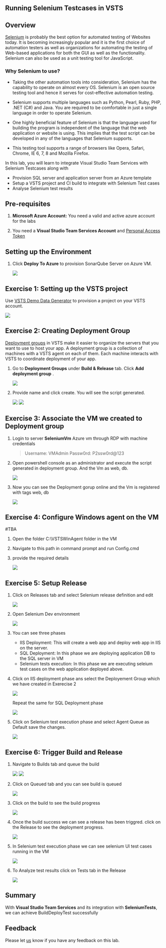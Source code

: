 ## Running Selenium Testcases in VSTS

## Overview
<a href="http://www.seleniumhq.org/">
Selenium</a> is probably the best option for automated testing of Websites today. It is becoming increasingly popular and it is the first choice of automation testers as well as organizations for automating the testing of Web-based applications for both the GUI as well as the functionality. Selenium can also be used as a unit testing tool for JavaScript.

### Why Selenium to use?
- Taking the other automation tools into consideration, Selenium has the capability to operate on almost every OS.
Selenium is an open source testing tool and hence it serves for cost-effective automation testing.

- Selenium supports multiple languages such as Python, Pearl, Ruby, PHP, .NET (C#) and Java. You are required to be comfortable in just a single language in order to operate Selenium.

- One highly beneficial feature of Selenium is that the language used for building the program is independent of the language that the web application or website is using. This implies that the test script can be developed in any of the languages that Selenium supports.

- This testing tool supports a range of browsers like Opera, Safari, Chrome, IE 6, 7, 8 and Mozilla Firefox.

In this lab, you will learn to integrate Visual Studio Team Services with Selenium Testcases along with

- Provision SQL server and application server from an Azure template
- Setup a VSTS project and CI build to integrate with Selenium Test cases
- Analyse Selenium test results

## Pre-requisites

1. **Microsoft Azure Account:** You need a valid and active azure account for the labs

2. You need a **Visual Studio Team Services Account** and <a href="https://docs.microsoft.com/en-us/vsts/accounts/use-personal-access-tokens-to-authenticate">Personal Access Token</a>

## Setting up the Environment

1. Click **Deploy To Azure** to provision SonarQube Server on Azure VM.

   <a href="https://portal.azure.com/#create/Microsoft.Template/uri/https%3A%2F%2Fraw.githubusercontent.com%2FMicrosoft%2FVSTS-DevOps-Labs%2Fsonarqube%2Fsonarqube%2Ftemplates%2Fazuredeploy.json"><img src="images/http://azuredeploy.net/deploybutton.png"></a>

## Exercise 1: Setting up the VSTS project

 Use <a href="http://bit.ly/2AWznna" target="_blank">VSTS Demo Data Generator</a> to provision a project on your VSTS account.

   <img src="images/images/VSTSDemogenerator.png">

## Exercise 2: Creating Deployment Group

[Deployment groups](https://docs.microsoft.com/en-us/vsts/build-release/concepts/definitions/release/deployment-groups/) in VSTS make it easier to organize the servers that you want to use to host your app. A deployment group is a collection of machines with a VSTS agent on each of them. Each machine interacts with VSTS to coordinate deployment of your app.

1. Go to **Deployment Groups** under **Build & Release** tab. Click **Add deployment group** .

   <img src="images/add_deploymentgroup.png">

2. Provide name and click create. You will see the script generated.

   <img src="images/create_deploymentgroup.png">

   <img src="images/create_deploymentgroup2.png">

## Exercise 3: Associate the VM we created to Deployment group

1. Login to server **SeleniumVm** Azure vm  through RDP with machine credentials

   >Username: VMAdmin   Passw0rd: P2ssw0rd@123

2. Open powershell console as an administrator  and execute the script generated in deployment group. And the Vm as web, db.

   <img src="images/configure_deploymentgroup.png">

3. Now you can see the Deployment gorup online
and the Vm is registered with tags web, db

   <img src="images/configure_deploymentgroup2.png">

## Exercise 4: Configure Windows agent on the VM

#TBA

1. Open the folder C:\VSTSWinAgent folder in the VM
2. Navigate to this path in command prompt and run Config.cmd
3. provide the required details

   <img src="images/configure_windowsagent.png">

## Exercise 5: Setup Release

1. Click on Releases tab and select Selenium release definition and edit

   <img src="images/setuprelease.png">

2. Open Selenium Dev environment

   <img src="images/setuprelease2.png">

3. You can see three phases

   - IIS Deployment: This will create a web app and deploy web app in IIS on the server.
   - SQL Deployment: In this phase we are deploying application DB to the SQL server in VM
   - Selenium tests execution: In this phase we are executing seleium test cases on the web application deployed above.

4. Click on IIS deployment phase ans select the Deployement Group which we have created in Exerecise 2

   <img src="images/setuprelease_IIS.png">

   Repeat the same for SQL Deployment phase

   <img src="images/setuprelease_db.png">

5. Click on Selenium test execution phase and select Agent Queue as Default save the changes.

   <img src="images/setuprelease_selenium.png">



## Exercise 6: Trigger Build and Release

1. Navigate to Builds tab and queue the build

   <img src="images/buildqueue.png">

   <img src="images/buildqueue2.png">

2. Click on Queued tab and you can see build is queued
   
   <img src="images/buildqueue3.png">

3. Click on the build to see the build progress

   <img src="images/buildqueue4.png">

4. Once the build success we can see a release has been triggred. click on the Release to see the deployment progress.

   <img src="images/releasequeue5.png">

5. In Selenium test execution phase we can see selenium UI test cases running in the VM

   <img src="images/seleniumtest.png">

6. To Analyze test results click on Tests tab in the Release

   <img src="images/analyzetests.png">

## Summary

With **Visual Studio Team Services** and its integration with **SeleniumTests**, we can achieve BuildDeployTest successfully

## Feedback

Please let <a href="mailto:devopsdemos@microsoft.com" target="_blank" >us</a> know if you have any feedback on this lab.
